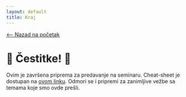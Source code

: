 ```yaml
---
layout: default
title: Kraj
---
```


<link rel="stylesheet" href="/UNIX-beginner-course/assets/css/custom.css">

 
<script>
  window.dataLayer = window.dataLayer || [];
  function gtag(){dataLayer.push(arguments);}
  gtag('js', new Date());
  gtag('config', 'G-Q6NY1G1P9S');
</script>
<script defer data-domain="dianasantavec.github.io/unix-beginner-course" src="https://plausible.io/js/script.outbound-links.tagged-events.js"></script>

<div style="margin-bottom: 1em;">
  <a href="/UNIX-beginner-course/" class="button-nav">⟵ Nazad na početak</a>
</div>

<h1>🎉 Čestitke! 🎉</h1>
<p>Ovim je završena priprema za predavanje na seminaru. Cheat-sheet je dostupan na <a href="/UNIX-beginner-course/assets/cheat_sheet.pdf">ovom linku</a>. Odmori se i pripremi za zanimljive vežbe sa temama koje smo ovde prešli.</p>

<!-- Include confetti script -->
<canvas id="confetti-canvas" style="position:fixed;top:0;left:0;width:100%;height:100%;pointer-events:none;z-index:999;"></canvas>
<script src="https://cdn.jsdelivr.net/npm/canvas-confetti@1.6.0/dist/confetti.browser.min.js"></script>
<script>
  // Basic celebration
  confetti({
    particleCount: 150,
    spread: 70,
    origin: { y: 0.6 }
  });

  // Optional: repeat a bit
  setTimeout(() => {
    confetti({
      particleCount: 100,
      spread: 60,
      origin: { y: 0.7 }
    });
  }, 500);
</script>